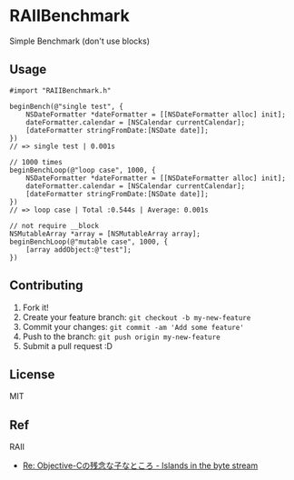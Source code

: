 # RAIIBenchmark

Simple Benchmark (don't use blocks)

## Usage

    #import "RAIIBenchmark.h"

    beginBench(@"single test", {
        NSDateFormatter *dateFormatter = [[NSDateFormatter alloc] init];
        dateFormatter.calendar = [NSCalendar currentCalendar];
        [dateFormatter stringFromDate:[NSDate date]];
    })
    // => single test | 0.001s

    // 1000 times
    beginBenchLoop(@"loop case", 1000, {
        NSDateFormatter *dateFormatter = [[NSDateFormatter alloc] init];
        dateFormatter.calendar = [NSCalendar currentCalendar];
        [dateFormatter stringFromDate:[NSDate date]];
    })
    // => loop case | Total :0.544s | Average: 0.001s

    // not require __block
    NSMutableArray *array = [NSMutableArray array];
    beginBenchLoop(@"mutable case", 1000, {
        [array addObject:@"test"];
    })


## Contributing

1. Fork it!
2. Create your feature branch: `git checkout -b my-new-feature`
3. Commit your changes: `git commit -am 'Add some feature'`
4. Push to the branch: `git push origin my-new-feature`
5. Submit a pull request :D

## License

MIT

## Ref

RAII

* [Re: Objective-Cの残念な子なところ - Islands in the byte stream](http://d.hatena.ne.jp/gfx/20121115/1352940841 "Re: Objective-Cの残念な子なところ - Islands in the byte stream")